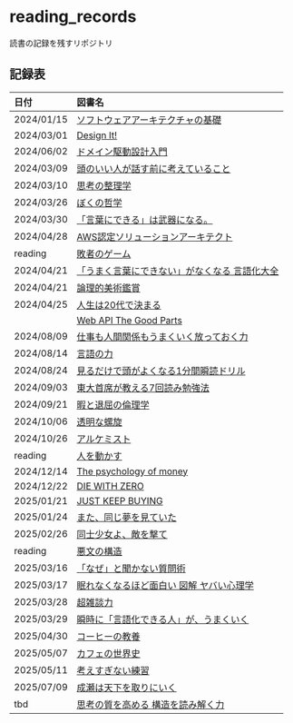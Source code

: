 # reading_records

読書の記録を残すリポジトリ

## 記録表

| 日付       | 図書名                                                                                              |
| :--------- | :-------------------------------------------------------------------------------------------------- |
| 2024/01/15 | [ソフトウェアアーキテクチャの基礎](./materials/ソフトウェアアーキテクチャの基礎.md)                 |
| 2024/03/01 | [Design It!](./materials/Design%20It!.md)                                                           |
| 2024/06/02 | [ドメイン駆動設計入門](./materials/ドメイン駆動設計入門.md)                                         |
| 2024/03/09 | [頭のいい人が話す前に考えていること](./materials/頭のいい人が話す前に考えていること.md)             |
| 2024/03/10 | [思考の整理学](./materials/思考の整理学.md)                                                         |
| 2024/03/26 | [ぼくの哲学](./materials/ぼくの哲学.md)                                                             |
| 2024/03/30 | [「言葉にできる」は武器になる。](./materials/「言葉にできる」は武器になる.md)                       |
| 2024/04/28 | [AWS認定ソリューションアーキテクト](./materials/AWS_SAA.md)                                         |
| reading    | [敗者のゲーム](./materials/敗者のゲーム.md)                                                         |
| 2024/04/21 | [「うまく言葉にできない」がなくなる 言語化大全](./materials/言語化大全.md)                          |
| 2024/04/21 | [論理的美術鑑賞](./materials/論理的美術鑑賞.md)                                                     |
| 2024/04/25 | [人生は20代で決まる](./materials/人生は20代で決まる.md)                                             |
|            | [Web API The Good Parts](./materials/Web%20API%20The%20Good%20Parts.md)                             |
| 2024/08/09 | [仕事も人間関係もうまくいく放っておく力](./materials/放っておく力.md)                               |
| 2024/08/14 | [言語の力](./materials/言語の力.md)                                                                 |
| 2024/08/24 | [見るだけで頭がよくなる1分間瞬読ドリル](./materials/見るだけで頭がよくなる1分間瞬読トレーニング.md) |
| 2024/09/03 | [東大首席が教える7回読み勉強法](./materials/東大首席が教える7回読み勉強法.md)                       |
| 2024/09/21 | [暇と退屈の倫理学](./materials/暇と退屈の倫理学.md)                                                 |
| 2024/10/06 | [透明な螺旋](./materials/透明な螺旋.md)                                                             |
| 2024/10/26 | [アルケミスト](./materials/アルケミスト.md)                                                         |
| reading    | [人を動かす](./materials/人を動かす.md)                                                             |
| 2024/12/14 | [The psychology of money](./materials/the_psychology_of_money.md)                                   |
| 2024/12/22 | [DIE WITH ZERO](./materials/DIE_WITH_ZERO.md)                                                       |
| 2025/01/21 | [JUST KEEP BUYING](./materials/JUST_KEEP_BUYING.md)                                                 |
| 2025/01/24 | [また、同じ夢を見ていた](./materials/また、同じ夢を見ていた.md)                                     |
| 2025/02/26 | [同士少女よ、敵を撃て](./materials/同士少女よ、敵を撃て.md)                                         |
| reading    | [悪文の構造](./materials/悪文の構造.md)                                                             |
| 2025/03/16 | [「なぜ」と聞かない質問術](./materials/「なぜ」と聞かない質問術.md)                                 |
| 2025/03/17 | [眠れなくなるほど面白い 図解 ヤバい心理学](./materials/眠れなくほど面白い%20図解%20ヤバい心理学.md) |
| 2025/03/28 | [超雑談力](./materials/超雑談力.md)                                                                 |
| 2025/03/29 | [瞬時に「言語化できる人」が、うまくいく](./materials/瞬時に「言語化できる人」が、うまくいく.md)     |
| 2025/04/30 | [コーヒーの教養](./materials/コーヒーの教養.md)     |
| 2025/05/07 | [カフェの世界史](./materials/カフェの世界史.md)     |
| 2025/05/11 | [考えすぎない練習](./materials/考えすぎない練習.md)     |
| 2025/07/09 | [成瀬は天下を取りにいく](./materials/思考の質を高める%20構造を読み解く力.md) |
| tbd | [思考の質を高める 構造を読み解く力](./materials/思考の質を高める%20構造を読み解く力.md) |
